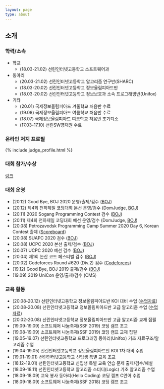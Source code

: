 ```yaml
---
layout: page
type: about
---
```


## 소개

### 학력/소속
* 학교
  * (18.03-21.02) 선린인터넷고등학교 소프트웨어과
* 동아리
  * (20.03-21.02) 선린인터넷고등학교 알고리즘 연구반(SHARC)
  * (18.03-20.02) 선린인터넷고등학교 정보올림피아드반
  * (18.03-20.02) 선린인터넷고등학교 정보보호과 소속 프로그래밍반(Unifox)
* 기타
  * (20.01) 국제정보올림피아드 겨울학교 처음반 수료
  * (19.08) 국제정보올림피아드 여름학교 처음반 수료
  * (18.07) 국제정보올림피아드 여름학교 처음반 조기퇴소
  * (17.03-17.10) 선린SW영재원 수료

### 온라인 저지 프로필
{% include judge_profile.html %}

### 대회 참가/수상
[링크](/about/award/)

### 대회 운영
* (20.12) Good Bye, BOJ 2020 운영/출제/검수 ([BOJ](http://icpc.me/578))
* (20.12) 제4회 천하제일 코딩대회 본선 운영/검수 (DomJudge, [BOJ](http://icpc.me/581))
* (20.11) 2020 Sogang Programming Contest 검수 ([BOJ](http://icpc.me/c/564))
* (20.11) 제4회 천하제일 코딩대회 예선 운영/검수 (DomJudge, [BOJ](http://icpc.me/581))
* (20.08) Petrozavodsk Programming Camp Summer 2020 Day 6, Korean Contest 출제 ([Scoreboard](https://official.contest.yandex.com/ptz-summer-2020/contest/19421/standings/))
* (20.08) SUAPC 2020 검수 ([BOJ](http://icpc.me/c/529))
* (20.08) UCPC 2020 본선 출제/검수 ([BOJ](http://icpc.me/c/524))
* (20.07) UCPC 2020 예선 검수 ([BOJ](http://icpc.me/c/521))
* (20.04) 제1회 논산 코드 페스티벌 검수 ([BOJ](http://icpc.me/c/507))
* (20.02) Codeforces Round #620 (Div.2) 검수 ([Codeforces](https://codeforces.com/contest/1304))
* (19.12) Good Bye, BOJ 2019 출제/검수 ([BOJ](http://icpc.me/c/497))
* (19.09) 2019 UniCon 운영/출제/검수 (CMS)

### 교육 활동
* (20.08-20.12) 선린인터넷고등학교 정보올림피아드반 KOI 대비 수업 ([수업자료](https://github.com/justiceHui/Sunrin-SHARC/tree/master/2020-2nd))
* (20.08-20.08) 선린인터넷고등학교 정보올림피아드반 고급 알고리즘 수업 ([수업자료](https://github.com/justiceHui/Sunrin-SHARC/tree/master/2020-Summer))
* (20.02-20.08) 선린인터넷고등학교 정보올림피아드반 고급 알고리즘 교재 집필
* (19.09-19.09) 소프트웨어 나눔축제(SSF 2019) 코딩 캠프 조교
* (19.08-19.09) 소프트웨어 나눔축제(SSF 2019) 코딩 캠프 교재 집필
* (19.05-19.07) 선린인터넷고등학교 프로그래밍 동아리(Unifox) 기초 자료구조/알고리즘 수업
* (19.04-19.05) 선린인터넷고등학교 정보올림피아드반 KOI 1차 대비 수업
* (19.01-19.01) 선린인터넷고등학교 신입생 특별 교육 조교
* (18.12-19.01) 선린인터넷고등학교 신입생 특별 교육 연습 문제 출제/검수/해설
* (18.09-18.11) 선린인터넷고등학교 알고리즘 스터디(Logic) 기초 알고리즘 수업
* (18.09-18.09) 교육 봉사 동아리(Hello Coding) 코딩 캠프 C언어 수업
* (18.09-18.09) 소프트웨어 나눔축제(SSF 2018) 코딩 캠프 조교
